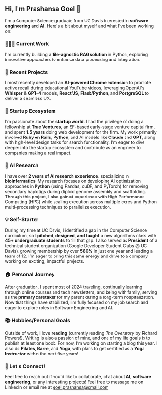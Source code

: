 ## Hi, I'm Prashansa Goel 👋

I'm a Computer Science graduate from UC Davis interested in **software engineering** and **AI**. Here's a bit about myself and what I've been working on:

### 👩🏽‍💻 Current Work
I'm currently building a **file-agnostic RAG solution** in Python, exploring innovative approaches to enhance data processing and integration. 

### 📝 Recent Projects
I most recently developed an **AI-powered Chrome extension** to promote active recall during educational YouTube videos, leveraging OpenAI's **Whisper** & **GPT-4** models, **React/JS**, **Flask/Python**, and **PostgreSQL** to deliver a seamless UX. 

### 🌱 Startup Ecosystem
I’m passionate about the **startup world**. I had the privilege of doing a fellowship at **True Ventures**, an SF-based early-stage venture capital firm, and spent **1.5 years** doing web development for the firm. My work primarily involved **Ruby on Rails**, **Python**, and AI models like **Claude** and **GPT**, along with high-level design tasks for search functionality. I’m eager to dive deeper into the startup ecosystem and contribute as an engineer to companies making a real impact.

### 🧬 AI Research
I have over **2 years of AI research experience**, specializing in **bioinformatics**. My research focuses on developing AI optimization approaches in **Python** (using Pandas, cuDF, and PyTorch) for removing secondary haplotigs during diploid genome assembly and scaffolding. Through this project, I also gained experience with High Performance Computing (HPC) while scaling execution across multiple cores and Python multi-processing techniques to parallelize execution. 

### 💡 Self-Starter
During my time at UC Davis, I identified a gap in the Computer Science curriculum, so I **pitched, designed, and taught** a new algorithms class with **45+ undergraduate students** to fill that gap. I also served as **President** of a technical student organization (Google Developer Student Clubs @ UC Davis), growing membership by over **560%** in just one year and leading a team of 12. I’m eager to bring this same energy and drive to a company working on exciting, impactful projects.

### 🏠 Personal Journey
After graduation, I spent most of 2024 traveling, continually learning through online courses and tech newsletters, and being with family, serving as the **primary caretaker** for my parent during a long-term hospitalization. Now that things have stabilized, I'm fully focused on my job search and eager to explore roles in Software Engineering and AI.

### 📚 Hobbies/Personal Goals
Outside of work, I love **reading** (currently reading *The Overstory* by Richard Powers!). Writing is also a passion of mine, and one of my life goals is to publish at least one book. For now, I’m working on starting a blog this year. I also do **Pilates**, **Barre**, and **Yoga**, with plans to get certified as a **Yoga Instructor** within the next five years!

### 💬 Let's Connect!
Feel free to reach out if you'd like to collaborate, chat about **AI**, **software engineering**, or any interesting projects! Feel free to message me on LinkedIn or email me at goel.prashansa@gmail.com
